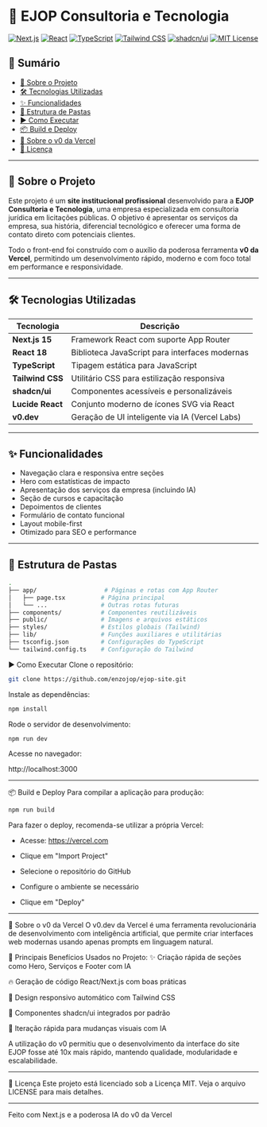 # 🚀 EJOP Consultoria e Tecnologia

[![Next.js](https://img.shields.io/badge/Next.js-15-blue?logo=nextdotjs)](https://nextjs.org/)
[![React](https://img.shields.io/badge/React-18-61DAFB?logo=react)](https://reactjs.org/)
[![TypeScript](https://img.shields.io/badge/TypeScript-5-blue?logo=typescript)](https://www.typescriptlang.org/)
[![Tailwind CSS](https://img.shields.io/badge/Tailwind_CSS-3-38B2AC?logo=tailwindcss)](https://tailwindcss.com/)
[![shadcn/ui](https://img.shields.io/badge/shadcn/ui-%23ffffff?logo=vercel&label=shadcn/ui)](https://ui.shadcn.dev/)
[![MIT License](https://img.shields.io/badge/License-MIT-green.svg)](./LICENSE)

## 📑 Sumário

- [📖 Sobre o Projeto](#-sobre-o-projeto)
- [🛠️ Tecnologias Utilizadas](#-tecnologias-utilizadas)
- [✨ Funcionalidades](#-funcionalidades)
- [📁 Estrutura de Pastas](#-estrutura-de-pastas)
- [▶️ Como Executar](#️-como-executar)
- [📦 Build e Deploy](#-build-e-deploy)
- [🧠 Sobre o v0 da Vercel](#-sobre-o-v0-da-vercel)
- [📄 Licença](#-licença)

---

## 📖 Sobre o Projeto

Este projeto é um **site institucional profissional** desenvolvido para a **EJOP Consultoria e Tecnologia**, uma empresa especializada em consultoria jurídica em licitações públicas. O objetivo é apresentar os serviços da empresa, sua história, diferencial tecnológico e oferecer uma forma de contato direto com potenciais clientes.

Todo o front-end foi construído com o auxílio da poderosa ferramenta **v0 da Vercel**, permitindo um desenvolvimento rápido, moderno e com foco total em performance e responsividade.

---

## 🛠️ Tecnologias Utilizadas

| Tecnologia      | Descrição                                       |
|-----------------|-------------------------------------------------|
| **Next.js 15**  | Framework React com suporte App Router          |
| **React 18**    | Biblioteca JavaScript para interfaces modernas  |
| **TypeScript**  | Tipagem estática para JavaScript                |
| **Tailwind CSS**| Utilitário CSS para estilização responsiva      |
| **shadcn/ui**   | Componentes acessíveis e personalizáveis         |
| **Lucide React**| Conjunto moderno de ícones SVG via React        |
| **v0.dev**      | Geração de UI inteligente via IA (Vercel Labs)  |

---

## ✨ Funcionalidades

- Navegação clara e responsiva entre seções
- Hero com estatísticas de impacto
- Apresentação dos serviços da empresa (incluindo IA)
- Seção de cursos e capacitação
- Depoimentos de clientes
- Formulário de contato funcional
- Layout mobile-first
- Otimizado para SEO e performance

---

## 📁 Estrutura de Pastas

```bash
.
├── app/                   # Páginas e rotas com App Router
│   ├── page.tsx          # Página principal
│   └── ...               # Outras rotas futuras
├── components/           # Componentes reutilizáveis
├── public/               # Imagens e arquivos estáticos
├── styles/               # Estilos globais (Tailwind)
├── lib/                  # Funções auxiliares e utilitárias
├── tsconfig.json         # Configurações do TypeScript
└── tailwind.config.ts    # Configuração do Tailwind
```
▶️ Como Executar
Clone o repositório:

```bash
git clone https://github.com/enzojop/ejop-site.git
````
Instale as dependências:

```bash
npm install
```
Rode o servidor de desenvolvimento:

````bash
npm run dev
````

Acesse no navegador:

http://localhost:3000

---

📦 Build e Deploy
Para compilar a aplicação para produção:

````bash
npm run build
````

Para fazer o deploy, recomenda-se utilizar a própria Vercel:

- Acesse: https://vercel.com

- Clique em "Import Project"

- Selecione o repositório do GitHub

- Configure o ambiente se necessário

- Clique em "Deploy"

---

🧠 Sobre o v0 da Vercel
O v0.dev da Vercel é uma ferramenta revolucionária de desenvolvimento com inteligência artificial, que permite criar interfaces web modernas usando apenas prompts em linguagem natural.

🌟 Principais Benefícios Usados no Projeto:
✨ Criação rápida de seções como Hero, Serviços e Footer com IA

🔥 Geração de código React/Next.js com boas práticas

🎨 Design responsivo automático com Tailwind CSS

🧱 Componentes shadcn/ui integrados por padrão

🧠 Iteração rápida para mudanças visuais com IA

A utilização do v0 permitiu que o desenvolvimento da interface do site EJOP fosse até 10x mais rápido, mantendo qualidade, modularidade e escalabilidade.

---

📄 Licença
Este projeto está licenciado sob a Licença MIT. Veja o arquivo LICENSE para mais detalhes.

---

Feito com Next.js e a poderosa IA do v0 da Vercel
